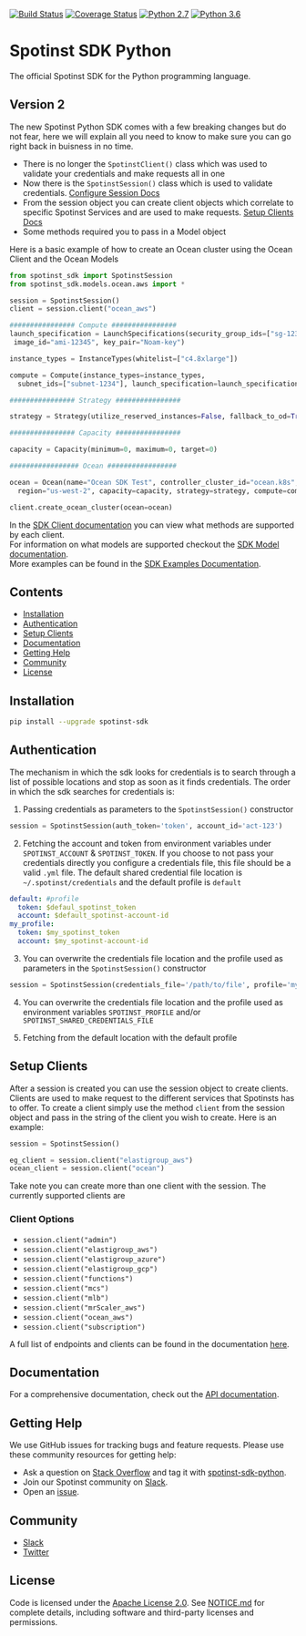 [![Build Status](https://travis-ci.org/spotinst/spotinst-sdk-python.svg?branch=master)](https://travis-ci.org/spotinst/spotinst-sdk-python)
[![Coverage Status](https://coveralls.io/repos/github/spotinst/spotinst-sdk-python/badge.svg?branch=master)](https://coveralls.io/github/spotinst/spotinst-sdk-python?branch=master)
[![Python 2.7](https://img.shields.io/badge/python-2.7-blue.svg)](https://www.python.org/downloads/release/python-270/)
[![Python 3.6](https://img.shields.io/badge/python-3.6-blue.svg)](https://www.python.org/downloads/release/python-360/)

# Spotinst SDK Python
The official Spotinst SDK for the Python programming language.

## Version 2

The new Spotinst Python SDK comes with a few breaking changes but do not fear, here we will explain all you need to know to make sure you can go right back in buisness in no time. 

 * There is no longer the `SpotinstClient()` class which was used to validate your credentials and make requests all in one
 * Now there is the `SpotinstSession()` class which is used to validate credentials. [Configure Session Docs](#Configuring-Session)
 * From the session object you can create client objects which correlate to specific Spotinst Services and are used to make requests. [Setup Clients Docs](#Setup-Clients)
 * Some methods required you to pass in a Model object

Here is a basic example of how to create an Ocean cluster using the Ocean Client and the Ocean Models

```python
from spotinst_sdk import SpotinstSession
from spotinst_sdk.models.ocean.aws import *

session = SpotinstSession()
client = session.client("ocean_aws")

################ Compute ################
launch_specification = LaunchSpecifications(security_group_ids=["sg-12345"],
 image_id="ami-12345", key_pair="Noam-key")

instance_types = InstanceTypes(whitelist=["c4.8xlarge"])

compute = Compute(instance_types=instance_types, 
  subnet_ids=["subnet-1234"], launch_specification=launch_specification)

################ Strategy ################

strategy = Strategy(utilize_reserved_instances=False, fallback_to_od=True, spot_percentage=100)

################ Capacity ################

capacity = Capacity(minimum=0, maximum=0, target=0)

################# Ocean #################

ocean = Ocean(name="Ocean SDK Test", controller_cluster_id="ocean.k8s", 
  region="us-west-2", capacity=capacity, strategy=strategy, compute=compute)

client.create_ocean_cluster(ocean=ocean)
```

In the [SDK Client documentation](./docs/pydocmd/clients/) you can view what methods are supported by each client. <br>
For information on what models are supported checkout the [SDK Model documentation](./docs/pydocmd/models/). <br>
More examples can be found in the [SDK Examples Documentation](./docs/pydocmd/examples/). <br>

## Contents

* [Installation](#installation)
* [Authentication](#authentication)
* [Setup Clients](#setup-clients)
* [Documentation](#documentation)
* [Getting Help](#getting-help)
* [Community](#community)
* [License](#license)

## Installation

```bash
pip install --upgrade spotinst-sdk
```

## Authentication

The mechanism in which the sdk looks for credentials is to search through a list of possible locations and stop as soon as it finds credentials. The order in which the sdk searches for credentials is:

  1. Passing credentials as parameters to the `SpotinstSession()` constructor

```python
session = SpotinstSession(auth_token='token', account_id='act-123')
```

  2. Fetching the account and token from environment variables under `SPOTINST_ACCOUNT` & `SPOTINST_TOKEN`.
If you choose to not pass your credentials directly you configure a credentials file, this file should be a valid `.yml` file. The default shared credential file location is `~/.spotinst/credentials` and the default profile is `default`

```yaml
default: #profile
  token: $defaul_spotinst_token
  account: $default_spotinst-account-id
my_profile:
  token: $my_spotinst_token
  account: $my_spotinst-account-id
```

  3. You can overwrite the credentials file location and the profile used as parameters in the `SpotinstSession()` constructor

```python
session = SpotinstSession(credentials_file='/path/to/file', profile='my_profile')
```

  4. You can overwrite the credentials file location and the profile used as environment variables `SPOTINST_PROFILE` and/or `SPOTINST_SHARED_CREDENTIALS_FILE`

  5. Fetching from the default location with the default profile
  
## Setup Clients

After a session is created you can use the session object to create clients. Clients are used to make request to the different services that Spotinsts has to offer. To create a client simply use the method `client` from the session object and pass in the string of the client you wish to create. Here is an example:

```python
session = SpotinstSession()

eg_client = session.client("elastigroup_aws")
ocean_client = session.client("ocean")
```

Take note you can create more than one client with the session. The currently supported clients are

### Client Options

 * `session.client("admin")`
 * `session.client("elastigroup_aws")`
 * `session.client("elastigroup_azure")`
 * `session.client("elastigroup_gcp")`
 * `session.client("functions")`
 * `session.client("mcs")`
 * `session.client("mlb")`
 * `session.client("mrScaler_aws")`
 * `session.client("ocean_aws")`
 * `session.client("subscription")`

A full list of endpoints and clients can be found in the documentation [here](./docs/pydocmd/clients/).

## Documentation

For a comprehensive documentation, check out the [API documentation](https://help.spot.io/).

## Getting Help

We use GitHub issues for tracking bugs and feature requests. Please use these community resources for getting help:

* Ask a question on [Stack Overflow](https://stackoverflow.com/) and tag it with [spotinst-sdk-python](https://stackoverflow.com/questions/tagged/spotinst-sdk-python/).
* Join our Spotinst community on [Slack](http://slack.spot.io/).
* Open an [issue](https://github.com/spotinst/spotinst-sdk-python/issues/new/).

## Community

* [Slack](http://slack.spot.io/)
* [Twitter](https://twitter.com/spot_hq/)

## License

Code is licensed under the [Apache License 2.0](LICENSE). See [NOTICE.md](NOTICE.md) for complete details, including software and third-party licenses and permissions.